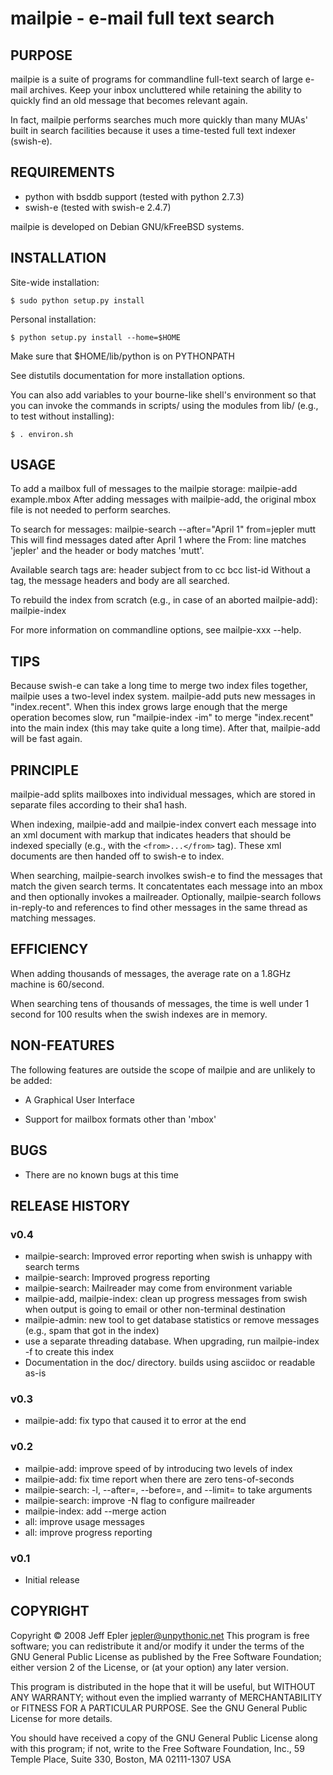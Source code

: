 # mailpie - e-mail full text search

## PURPOSE

mailpie is a suite of programs for commandline full-text search of large
e-mail archives.  Keep your inbox uncluttered while retaining the
ability to quickly find an old message that becomes relevant again.

In fact, mailpie performs searches much more quickly than many MUAs'
built in search facilities because it uses a time-tested full text
indexer (swish-e).


## REQUIREMENTS

 - python with bsddb support (tested with python 2.7.3)
 - swish-e (tested with swish-e 2.4.7)

mailpie is developed on Debian GNU/kFreeBSD systems.


## INSTALLATION

Site-wide installation:

    $ sudo python setup.py install

Personal installation:

    $ python setup.py install --home=$HOME

Make sure that $HOME/lib/python is on PYTHONPATH

See distutils documentation for more installation options.

You can also add variables to your bourne-like shell's environment so
that you can invoke the commands in scripts/ using the modules from lib/
(e.g., to test without installing):

    $ . environ.sh    

## USAGE

To add a mailbox full of messages to the mailpie storage:
    mailpie-add example.mbox
After adding messages with mailpie-add, the original mbox file is not
needed to perform searches.

To search for messages:
    mailpie-search --after="April 1" from=jepler mutt
This will find messages dated after April 1 where the From: line matches
'jepler' and the header or body matches 'mutt'.

Available search tags are:
    header subject from to cc bcc list-id
Without a tag, the message headers and body are all searched.

To rebuild the index from scratch (e.g., in case of an aborted
mailpie-add):
    mailpie-index

For more information on commandline options, see mailpie-xxx --help.


## TIPS

Because swish-e can take a long time to merge two index files together,
mailpie uses a two-level index system.  mailpie-add puts new messages in
"index.recent".  When this index grows large enough that the merge operation
becomes slow, run "mailpie-index -im" to merge "index.recent" into the main
index (this may take quite a long time).  After that, mailpie-add will be fast
again.


## PRINCIPLE

mailpie-add splits mailboxes into individual messages, which are stored
in separate files according to their sha1 hash.

When indexing, mailpie-add and mailpie-index convert each message into
an xml document with markup that indicates headers that should be
indexed specially (e.g., with the `<from>...</from>` tag).  These xml
documents are then handed off to swish-e to index.

When searching, mailpie-search involkes swish-e to find the messages
that match the given search terms.  It concatentates each message into
an mbox and then optionally invokes a mailreader.  Optionally,
mailpie-search follows in-reply-to and references to find other messages
in the same thread as matching messages.


## EFFICIENCY

When adding thousands of messages, the average rate on a 1.8GHz machine
is 60/second.

When searching tens of thousands of messages, the time is well under 1
second for 100 results when the swish indexes are in memory.


## NON-FEATURES

The following features are outside the scope of mailpie and are unlikely
to be added:

 * A Graphical User Interface

 * Support for mailbox formats other than 'mbox'


## BUGS

 * There are no known bugs at this time


## RELEASE HISTORY

### v0.4

 * mailpie-search: Improved error reporting when swish is unhappy with search
   terms
 * mailpie-search: Improved progress reporting
 * mailpie-search: Mailreader may come from environment variable
 * mailpie-add, mailpie-index: clean up progress messages from swish when
   output is going to email or other non-terminal destination
 * mailpie-admin: new tool to get database statistics or remove messages
   (e.g., spam that got in the index)
 * use a separate threading database.  When upgrading, run mailpie-index
   -f to create this index
 * Documentation in the doc/ directory.  builds using asciidoc or readable
   as-is

### v0.3

 * mailpie-add: fix typo that caused it to error at the end

### v0.2

 * mailpie-add: improve speed of by introducing two levels of index
 * mailpie-add: fix time report when there are zero tens-of-seconds
 * mailpie-search: -l, --after=, --before=, and --limit=  to take arguments
 * mailpie-search: improve -N flag to configure mailreader
 * mailpie-index: add --merge action
 * all: improve usage messages
 * all: improve progress reporting

### v0.1
 * Initial release

## COPYRIGHT

Copyright © 2008 Jeff Epler <jepler@unpythonic.net>
This program is free software; you can redistribute it and/or modify
it under the terms of the GNU General Public License as published by
the Free Software Foundation; either version 2 of the License, or
(at your option) any later version.
                                                                          
This program is distributed in the hope that it will be useful,
but WITHOUT ANY WARRANTY; without even the implied warranty of
MERCHANTABILITY or FITNESS FOR A PARTICULAR PURPOSE.  See the
GNU General Public License for more details.
                                                                          
You should have received a copy of the GNU General Public License
along with this program; if not, write to the Free Software
Foundation, Inc., 59 Temple Place, Suite 330, Boston, MA  02111-1307  USA
